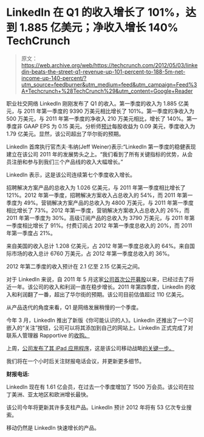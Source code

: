 # LinkedIn 在 Q1 的收入增长了 101%，达到 1.885 亿美元；净收入增长 140% TechCrunch

> 原文：<https://web.archive.org/web/https://techcrunch.com/2012/05/03/linkedin-beats-the-street-q1-revenue-up-101-percent-to-188-5m-net-income-up-140-percent/?utm_source=feedburner&utm_medium=feed&utm_campaign=Feed%3A+Techcrunch+%28TechCrunch%29&utm_content=Google+Reader>

职业社交网络 LinkedIn 刚刚发布了 Q1 的收入。第一季度的收入为 1.885 亿美元，与 2011 年第一季度的 9390 万美元相比增长了 101%。第一季度的净收入为 500 万美元，与 2011 年第一季度的净收入 210 万美元相比，增长了 140%。第一季度非 GAAP EPS 为 0.15 美元。分析师[预计](https://web.archive.org/web/20221209094740/http://www.cbsnews.com/8301-505244_162-57426764/ahead-of-the-bell-linkedin-to-report-1q-results/)每股收益为 0.09 美元，季度收入为 1.79 亿美元。显然，该公司超出了华尔街的预期。

LinkedIn 首席执行官杰夫·韦纳(Jeff Weiner)表示:“LinkedIn 第一季度的稳健表现建立在该公司 2011 年的发展势头之上。“我们看到了所有关键指标的优势，从会员注册和参与到我们三个产品线的收入大幅增长。”

LinkedIn 表示，这是该公司连续第七个季度收入增长。

招聘解决方案产品的总收入为 1.026 亿美元，与 2011 年第一季度相比增长了 121%。2012 年第一季度，招聘解决方案收入占总收入的 54%，而 2011 年第一季度为 49%。营销解决方案产品的总收入为 4800 万美元，与 2011 年第一季度相比增长了 73%。2012 年第一季度，营销解决方案收入占总收入的 26%，而 2011 年第一季度为 30%。高级订阅产品的总收入为 3790 万美元，与 2011 年第一季度相比增长了 91%。付费订阅占 2012 年第一季度总收入的 20%，而 2011 年第一季度占 21%。

来自美国的收入总计 1.208 亿美元，占 2012 年第一季度总收入的 64%。来自国际市场的收入总计 6760 万美元，占 2012 年第一季度总收入的 36%。

2012 年第二季度的收入预计在 2.1 亿至 2.15 亿美元之间。

对于 LinkedIn 来说，自 2011 年 5 月这家[公司首次公开募股](https://web.archive.org/web/20221209094740/https://beta.techcrunch.com/2011/05/19/linkedin-ipo-shares-pop-84-percent-on-first-trade/)以来，已经过去了将近一年。该公司的收入和利润一直在稳步增长。2011 年第四季度，LinkedIn 的收入和利润翻了一番，超出了华尔街的预期。该公司目前估值超过 110 亿美元。

从产品迭代的角度来看，Q1 是网络发展稍慢的一个季度。

今年 3 月，LinkedIn 推出了新版《你可能认识的人》。LinkedIn 还推出了一个可嵌入的“关注”按钮，公司可以将其添加到自己的网站上。LinkedIn 正式完成了对联系人管理器 Rapportive 的[收购。](https://web.archive.org/web/20221209094740/http://www.techmeme.com/120222/p33#a120222p33)

上周，[公司发布了其 iPad 应用程序](https://web.archive.org/web/20221209094740/https://beta.techcrunch.com/2012/04/25/finally-professional-social-network-linkedin-gives-users-an-ipad-app/)，这是该公司移动战略[的关键一步。](https://web.archive.org/web/20221209094740/https://beta.techcrunch.com/2011/08/04/linkedin-now-adding-two-new-members-every-second/)

我们将在一个小时后关注财报电话会议，并更新更多细节。

**财报电话:**

LinkedIn 现在有 1.61 亿会员，在过去一个季度增加了 1500 万会员。该公司在拉丁美洲、亚太地区和欧洲增长最快。

该公司今年将更新其许多支柱产品。LinkedIn 预计 2012 年将有 53 亿次专业搜索。

移动仍然是 LinkedIn 快速增长的产品。